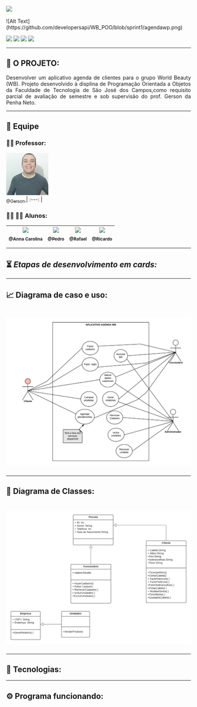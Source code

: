 <p><img src="https://img.shields.io/badge/STATUS%20Em%20Construção-blue?style=for-the-badge&logo=appveyor"></p> 
![Alt Text](https://github.com/developersapi/WB_POO/blob/sprint1/agendawp.png)

<p>
<img src="https://img.shields.io/badge/Tecnologia-Java-9cf">
<img src="https://img.shields.io/badge/Tecnologia-Eclipse-9cf">
<img src="https://img.shields.io/badge/Tecnologias-Mysql-9cf">
<img src="https://img.shields.io/badge/Tecnologia-Materialize-9cf">
</p>

--------------------------------------------------------------------------------------------------------------------
## :microscope: O PROJETO: 

<p align="justify"> Desenvolver um aplicativo agenda de clientes para o grupo World Beauty (WB). Projeto desenvolvido à displina de Programação Orientada a Objetos da Faculdade de Tecnologia de São José dos Campos,como requisito parcial  de avaliação de semestre e sob supervisão do prof. Gerson da Penha Neto.</p>


--------------------------------------------------------------------------------------------------------------------
## 	:handshake: Equipe

### :mage_man: Professor:

[<img src="https://github.com/developersapi/WB_POO/blob/main/gerson.jpeg" width=115 > <br> <sub> @Gerson  </sub>](https://github.com/gerson-pn)
| :---: |

### :technologist: :man_technologist: Alunos:

[<img src="https://github.com/developersapi/LMSApp/blob/main/anna.jpeg" width=115 > <br> <sub> @Anna Carolina  </sub>](https://github.com/AnnaCMendes)| [<img src="https://github.com/developersapi/LMSApp/blob/main/pedrofs.jpg" width=115 > <br> <sub> @Pedro </sub>](https://github.com/PedroSilva201) | [<img src="https://github.com/developersapi/LMSApp/blob/main/rafael.jpg" width=115 > <br> <sub> @Rafael </sub>](https://github.com/rafaeldossper)| [<img src="https://github.com/developersapi/LMSApp/blob/main/ricardofoto.jpg" width=115 > <br> <sub> @Ricardo </sub>](https://github.com/RicardoSousaPaiva) 
 | :---: |:---:|:---:|:---:|


--------------------------------------------------------------------------------------------------------------------

## :hourglass_flowing_sand: **_Etapas de desenvolvimento em cards:_**

--------------------------------------------------------------------------------------------------------------------

## :chart_with_upwards_trend: Diagrama de caso e uso:

## <h1 align="center"> ![](https://github.com/developersapi/WB_POO/blob/main/Caso%20de%20Uso%20UML.png) </h1> 

--------------------------------------------------------------------------------------------------------------------

## :tea: Diagrama de Classes:

## <h1 align="center"> ![](https://github.com/developersapi/WB_POO/blob/sprint1/Diagrama%20de%20classes.png) </h1> 

--------------------------------------------------------------------------------------------------------------------

## :rocket: Tecnologias:

--------------------------------------------------------------------------------------------------------------------

## :gear: Programa funcionando:
